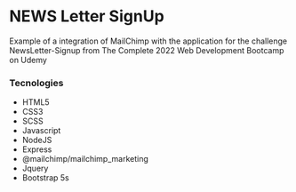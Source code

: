 # NEWS Letter SignUp

Example of a integration of MailChimp with the application for the challenge NewsLetter-Signup from The Complete 2022 Web Development Bootcamp on Udemy

### Tecnologies
- HTML5
- CSS3
- SCSS
- Javascript
- NodeJS
- Express
- @mailchimp/mailchimp_marketing
- Jquery
- Bootstrap 5s